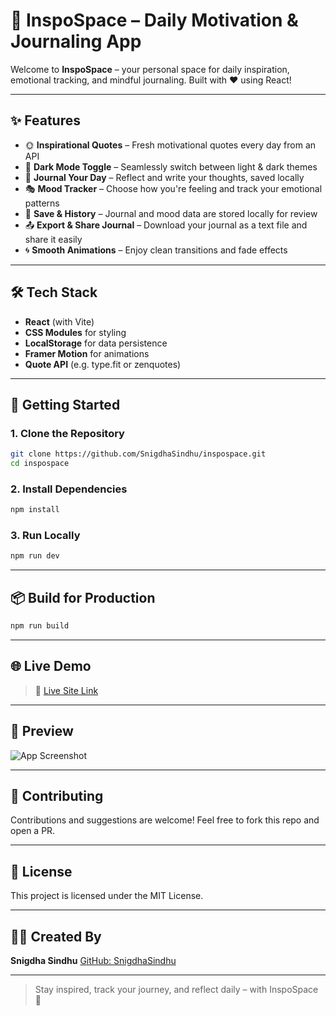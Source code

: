 # 🌟 InspoSpace – Daily Motivation & Journaling App

Welcome to **InspoSpace** – your personal space for daily inspiration, emotional tracking, and mindful journaling. Built with ❤️ using React!

---

## ✨ Features

* 🌞 **Inspirational Quotes** – Fresh motivational quotes every day from an API
* 🌙 **Dark Mode Toggle** – Seamlessly switch between light & dark themes
* 📓 **Journal Your Day** – Reflect and write your thoughts, saved locally
* 🎭 **Mood Tracker** – Choose how you're feeling and track your emotional patterns
* 💾 **Save & History** – Journal and mood data are stored locally for review
* 📤 **Export & Share Journal** – Download your journal as a text file and share it easily
* 🌀 **Smooth Animations** – Enjoy clean transitions and fade effects

---

## 🛠️ Tech Stack

* **React** (with Vite)
* **CSS Modules** for styling
* **LocalStorage** for data persistence
* **Framer Motion** for animations
* **Quote API** (e.g. type.fit or zenquotes)

---

## 🚀 Getting Started

### 1. Clone the Repository

```bash
git clone https://github.com/SnigdhaSindhu/inspospace.git
cd inspospace
```

### 2. Install Dependencies

```bash
npm install
```

### 3. Run Locally

```bash
npm run dev
```

---

## 📦 Build for Production

```bash
npm run build
```

---

## 🌐 Live Demo

> 🔗 [Live Site Link](#) <!-- Update after deployment -->

---

## 📸 Preview

![App Screenshot](screenshot.png) <!-- Add a real screenshot if available -->

---

## 🤝 Contributing

Contributions and suggestions are welcome! Feel free to fork this repo and open a PR.

---

## 📄 License

This project is licensed under the MIT License.

---

## 👩‍💻 Created By

**Snigdha Sindhu**
[GitHub: SnigdhaSindhu](https://github.com/SnigdhaSindhu)

---

> Stay inspired, track your journey, and reflect daily – with InspoSpace 🌱

